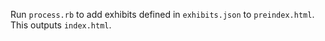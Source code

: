 Run `process.rb` to add exhibits defined in `exhibits.json` to `preindex.html`. This outputs `index.html`.
